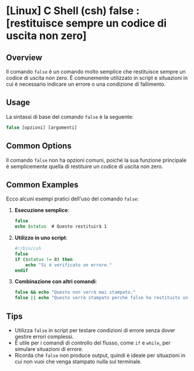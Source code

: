 # [Linux] C Shell (csh) false <Utilizzo equivalente in italiano>: [restituisce sempre un codice di uscita non zero]

## Overview
Il comando `false` è un comando molto semplice che restituisce sempre un codice di uscita non zero. È comunemente utilizzato in script e situazioni in cui è necessario indicare un errore o una condizione di fallimento.

## Usage
La sintassi di base del comando `false` è la seguente:

```csh
false [opzioni] [argomenti]
```

## Common Options
Il comando `false` non ha opzioni comuni, poiché la sua funzione principale è semplicemente quella di restituire un codice di uscita non zero.

## Common Examples
Ecco alcuni esempi pratici dell'uso del comando `false`:

1. **Esecuzione semplice**:
   ```csh
   false
   echo $status  # Questo restituirà 1
   ```

2. **Utilizzo in uno script**:
   ```csh
   #!/bin/csh
   false
   if ($status != 0) then
       echo "Si è verificato un errore."
   endif
   ```

3. **Combinazione con altri comandi**:
   ```csh
   false && echo "Questo non verrà mai stampato."
   false || echo "Questo verrà stampato perché false ha restituito un errore."
   ```

## Tips
- Utilizza `false` in script per testare condizioni di errore senza dover gestire errori complessi.
- È utile per i comandi di controllo del flusso, come `if` e `while`, per simulare situazioni di errore.
- Ricorda che `false` non produce output, quindi è ideale per situazioni in cui non vuoi che venga stampato nulla sul terminale.